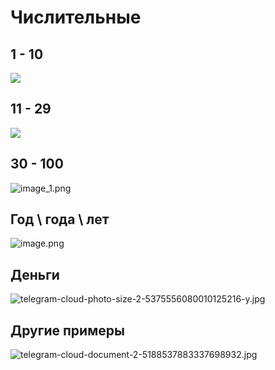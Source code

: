 # Числительные

## 1 - 10

![](chisla.jpg)

## 11 - 29

![](chisla11_29.jpg)

## 30 - 100

![image_1.png](image_1.png)

## Год \ года \ лет

![image.png](image.png)


## Деньги

![telegram-cloud-photo-size-2-5375556080010125216-y.jpg](telegram-cloud-photo-size-2-5375556080010125216-y.jpg)

## Другие примеры

![telegram-cloud-document-2-5188537883337698932.jpg](telegram-cloud-document-2-5188537883337698932.jpg)